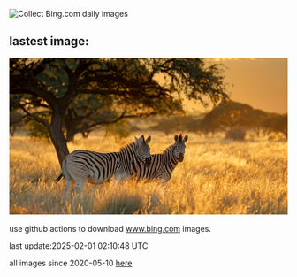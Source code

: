 ![Collect Bing.com daily images](https://github.com/counter2015/bing-daily-images/workflows/Collect%20Bing.com%20daily%20images/badge.svg)
## lastest image:
![](images/img.jpg)

use github actions to download www.bing.com images.

last update:2025-02-01 02:10:48 UTC

all images since 2020-05-10 [here](https://github.com/counter2015/bing-daily-images/tree/master/images) 
